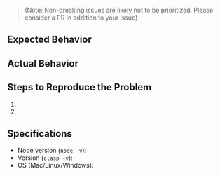 > (Note: Non-breaking issues are likely not to be prioritized. Please consider a PR in addition to your issue)

## Expected Behavior


## Actual Behavior


## Steps to Reproduce the Problem

1.
1.

## Specifications

- Node version (`node -v`):
- Version (`clasp -v`):
- OS (Mac/Linux/Windows):
